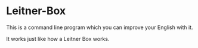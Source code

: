 # Leitner-Box
This is a command line program which you can improve your English with it.

It works just like how a Leitner Box works.

